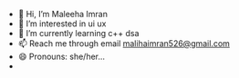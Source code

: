- 👋 Hi, I’m Maleeha Imran
- 👀 I’m interested in ui ux
- 🌱 I’m currently learning c++ dsa
- 📫 Reach me through email malihaimran526@gmail.com
- 😄 Pronouns: she/her...
- 

<!---
maleeha1102/maleeha1102 is a ✨ special ✨ repository because its `README.md` (this file) appears on your GitHub profile.
You can click the Preview link to take a look at your changes.
--->
